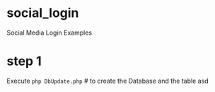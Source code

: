 # social_login
Social Media Login Examples

# step 1
Execute `php DbUpdate.php` # to create the Database and the table
asd
